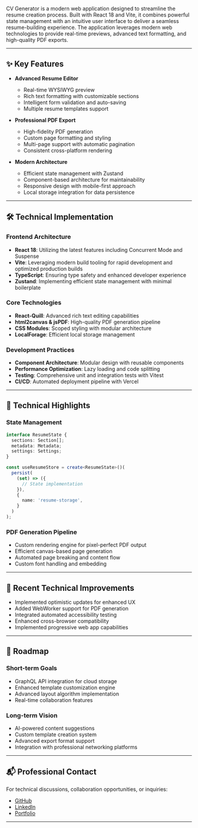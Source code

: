 CV Generator is a modern web application designed to streamline the resume creation process. Built with React 18 and Vite, it combines powerful state management with an intuitive user interface to deliver a seamless resume-building experience. The application leverages modern web technologies to provide real-time previews, advanced text formatting, and high-quality PDF exports.

---

## ✨ Key Features

- **Advanced Resume Editor**
  - Real-time WYSIWYG preview
  - Rich text formatting with customizable sections
  - Intelligent form validation and auto-saving
  - Multiple resume templates support

- **Professional PDF Export**
  - High-fidelity PDF generation
  - Custom page formatting and styling
  - Multi-page support with automatic pagination
  - Consistent cross-platform rendering

- **Modern Architecture**
  - Efficient state management with Zustand
  - Component-based architecture for maintainability
  - Responsive design with mobile-first approach
  - Local storage integration for data persistence

---

## 🛠️ Technical Implementation

### Frontend Architecture
- **React 18**: Utilizing the latest features including Concurrent Mode and Suspense
- **Vite**: Leveraging modern build tooling for rapid development and optimized production builds
- **TypeScript**: Ensuring type safety and enhanced developer experience
- **Zustand**: Implementing efficient state management with minimal boilerplate

### Core Technologies
- **React-Quill**: Advanced rich text editing capabilities
- **html2canvas & jsPDF**: High-quality PDF generation pipeline
- **CSS Modules**: Scoped styling with modular architecture
- **LocalForage**: Efficient local storage management

### Development Practices
- **Component Architecture**: Modular design with reusable components
- **Performance Optimization**: Lazy loading and code splitting
- **Testing**: Comprehensive unit and integration tests with Vitest
- **CI/CD**: Automated deployment pipeline with Vercel

---

## 🎯 Technical Highlights

### State Management
```typescript
interface ResumeState {
  sections: Section[];
  metadata: Metadata;
  settings: Settings;
}

const useResumeStore = create<ResumeState>()(
  persist(
    (set) => ({
      // State implementation
    }),
    {
      name: 'resume-storage',
    }
  )
);
```

### PDF Generation Pipeline
- Custom rendering engine for pixel-perfect PDF output
- Efficient canvas-based page generation
- Automated page breaking and content flow
- Custom font handling and embedding

---

## 🔄 Recent Technical Improvements

- Implemented optimistic updates for enhanced UX
- Added WebWorker support for PDF generation
- Integrated automated accessibility testing
- Enhanced cross-browser compatibility
- Implemented progressive web app capabilities

---

## 🚀 Roadmap

### Short-term Goals
- GraphQL API integration for cloud storage
- Enhanced template customization engine
- Advanced layout algorithm implementation
- Real-time collaboration features

### Long-term Vision
- AI-powered content suggestions
- Custom template creation system
- Advanced export format support
- Integration with professional networking platforms

---

## 📬 Professional Contact

For technical discussions, collaboration opportunities, or inquiries:

- [GitHub](https://github.com/Hudsondaniel)
- [LinkedIn](https://linkedin.com/in/yourusername)
- [Portfolio](https://portfolio-hudson.vercel.app)

---

